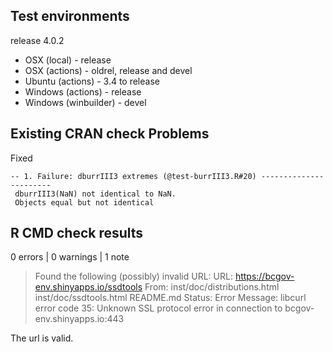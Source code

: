 ## Test environments

release 4.0.2

* OSX (local) - release
* OSX (actions) - oldrel, release and devel
* Ubuntu (actions) - 3.4 to release
* Windows (actions) - release
* Windows (winbuilder) - devel

## Existing CRAN check Problems

Fixed   

    -- 1. Failure: dburrIII3 extremes (@test-burrIII3.R#20) -----------------------
     dburrIII3(NaN) not identical to NaN.
     Objects equal but not identical

## R CMD check results

0 errors | 0 warnings | 1 note

> Found the following (possibly) invalid URL:
  URL: https://bcgov-env.shinyapps.io/ssdtools
    From: inst/doc/distributions.html
          inst/doc/ssdtools.html
          README.md
    Status: Error
    Message: libcurl error code 35:
      	Unknown SSL protocol error in connection to bcgov-env.shinyapps.io:443
    
The url is valid.
